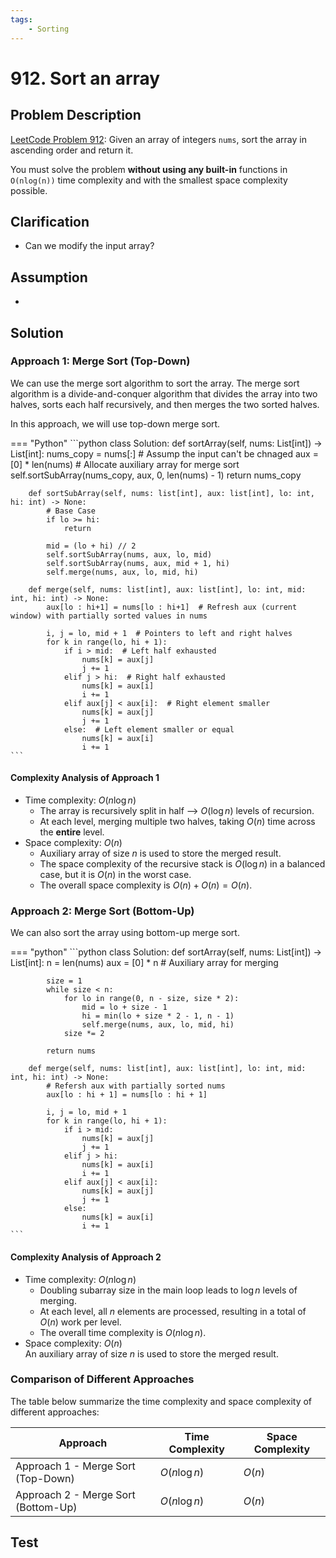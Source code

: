 ```yaml
---
tags:
    - Sorting
---
```


# 912. Sort an array

## Problem Description

[LeetCode Problem 912](https://leetcode.com/problems/sort-an-array/description/): Given
an array of integers `nums`, sort the array in ascending order and return it.

You must solve the problem **without using any built-in** functions in `O(nlog(n))` time
complexity and with the smallest space complexity possible.

## Clarification

- Can we modify the input array?

## Assumption

-

## Solution

### Approach 1: Merge Sort (Top-Down)

We can use the merge sort algorithm to sort the array. The merge sort algorithm
is a divide-and-conquer algorithm that divides the array into two halves, sorts each half
recursively, and then merges the two sorted halves.

In this approach, we will use top-down merge sort.

=== "Python"
    ```python
    class Solution:
        def sortArray(self, nums: List[int]) -> List[int]:
            nums_copy = nums[:]  # Assump the input can't be chnaged
            aux = [0] * len(nums)  # Allocate auxiliary array for merge sort
            self.sortSubArray(nums_copy, aux, 0, len(nums) - 1)
            return nums_copy

        def sortSubArray(self, nums: list[int], aux: list[int], lo: int, hi: int) -> None:
            # Base Case
            if lo >= hi:
                return

            mid = (lo + hi) // 2
            self.sortSubArray(nums, aux, lo, mid)
            self.sortSubArray(nums, aux, mid + 1, hi)
            self.merge(nums, aux, lo, mid, hi)

        def merge(self, nums: list[int], aux: list[int], lo: int, mid: int, hi: int) -> None:
            aux[lo : hi+1] = nums[lo : hi+1]  # Refresh aux (current window) with partially sorted values in nums

            i, j = lo, mid + 1  # Pointers to left and right halves
            for k in range(lo, hi + 1):
                if i > mid:  # Left half exhausted
                    nums[k] = aux[j]
                    j += 1
                elif j > hi:  # Right half exhausted
                    nums[k] = aux[i]
                    i += 1
                elif aux[j] < aux[i]:  # Right element smaller
                    nums[k] = aux[j]
                    j += 1
                else:  # Left element smaller or equal
                    nums[k] = aux[i]
                    i += 1
    ```

#### Complexity Analysis of Approach 1

- Time complexity: $O(n \log n)$  
    - The array is recursively split in half --> $O(\log n)$ levels of recursion.
    - At each level, merging multiple two halves, taking $O(n)$ time across the
    **entire** level.
- Space complexity: $O(n)$  
    - Auxiliary array of size $n$ is used to store the merged result.
    - The space complexity of the recursive stack is $O(\log n)$ in a balanced case,
    but it is $O(n)$ in the worst case.
    - The overall space complexity is $O(n) + O(n) = O(n)$.

### Approach 2: Merge Sort (Bottom-Up)

We can also sort the array using bottom-up merge sort.

=== "python"
    ```python
    class Solution:
        def sortArray(self, nums: List[int]) -> List[int]:
            n = len(nums)
            aux = [0] * n  # Auxiliary array for merging

            size = 1
            while size < n:
                for lo in range(0, n - size, size * 2):
                    mid = lo + size - 1
                    hi = min(lo + size * 2 - 1, n - 1)
                    self.merge(nums, aux, lo, mid, hi)
                size *= 2

            return nums

        def merge(self, nums: list[int], aux: list[int], lo: int, mid: int, hi: int) -> None:
            # Refersh aux with partially sorted nums
            aux[lo : hi + 1] = nums[lo : hi + 1]

            i, j = lo, mid + 1
            for k in range(lo, hi + 1):
                if i > mid:
                    nums[k] = aux[j]
                    j += 1
                elif j > hi:
                    nums[k] = aux[i]
                    i += 1
                elif aux[j] < aux[i]:
                    nums[k] = aux[j]
                    j += 1
                else:
                    nums[k] = aux[i]
                    i += 1
    ```

#### Complexity Analysis of Approach 2

- Time complexity: $O(n \log n)$  
    - Doubling subarray size in the main loop leads to $\log n$ levels of merging.
    - At each level, all $n$ elements are processed, resulting in a total of $O(n)$
    work per level.
    - The overall time complexity is $O(n \log n)$.
- Space complexity: $O(n)$  
  An auxiliary array of size $n$ is used to store the merged result.

### Comparison of Different Approaches

The table below summarize the time complexity and space complexity of different
approaches:

Approach   | Time Complexity | Space Complexity
-----------|-----------------|-----------------
Approach 1 - Merge Sort (Top-Down) | $O(n \log n)$          | $O(n)$
Approach 2 - Merge Sort (Bottom-Up) | $O(n \log n)$          | $O(n)$

## Test
